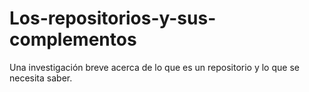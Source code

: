 # Los-repositorios-y-sus-complementos
Una investigación breve acerca de lo que es un repositorio y lo que se necesita saber.

